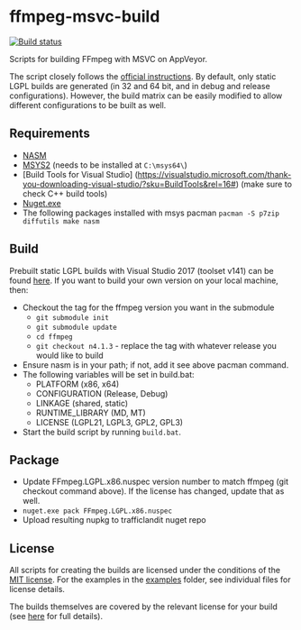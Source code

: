 # ffmpeg-msvc-build

[![Build status](https://ci.appveyor.com/api/projects/status/rok7i2fbv5ptrwvm?svg=true)](https://ci.appveyor.com/project/mcmtroffaes/ffmpeg-msvc-build)

Scripts for building FFmpeg with MSVC on AppVeyor.

The script closely follows the [official
instructions](https://trac.ffmpeg.org/wiki/CompilationGuide/MSVC). By
default, only static LGPL builds are generated (in 32 and 64 bit, and
in debug and release configurations). However, the build matrix can be
easily modified to allow different configurations to be built as well.

## Requirements

* [NASM](https://www.nasm.us/)
* [MSYS2](https://www.msys2.org/) (needs to be installed at ``C:\msys64\``)
* [Build Tools for Visual Studio] (https://visualstudio.microsoft.com/thank-you-downloading-visual-studio/?sku=BuildTools&rel=16#) (make sure to check C++ build tools)
* [Nuget.exe](https://nuget.org/downloads)
* The following packages installed with msys pacman `pacman -S p7zip diffutils make nasm`
## Build

Prebuilt static LGPL builds with Visual Studio 2017 (toolset v141) can be found [here](https://github.com/mcmtroffaes/ffmpeg-msvc-build/releases). If you want to build your own version on your local machine, then:

  * Checkout the tag for the ffmpeg version you want in the submodule
    - `git submodule init`
    - `git submodule update`
    - `cd ffmpeg`
    - `git checkout n4.1.3` - replace the tag with whatever release you would like to build
  * Ensure nasm is in your path; if not, add it see above pacman command.
  * The following variables will be set in build.bat:
      - PLATFORM (x86, x64)
      - CONFIGURATION (Release, Debug)
      - LINKAGE (shared, static)
      - RUNTIME_LIBRARY (MD, MT)
      - LICENSE (LGPL21, LGPL3, GPL2, GPL3)
  * Start the build script by running ``build.bat``.

## Package
 * Update FFmpeg.LGPL.x86.nuspec version number to match ffmpeg (git checkout command above). If the license has changed, update that as well.
 * `nuget.exe pack FFmpeg.LGPL.x86.nuspec`
 * Upload resulting nupkg to trafficlandit nuget repo

## License

All scripts for creating the builds are licensed under the conditions
of the [MIT license](LICENSE.txt). For the examples in the
[examples](examples) folder, see individual files for license details.

The builds themselves are covered by the relevant license for your build
(see [here](https://www.gnu.org/licenses/) for full details).
